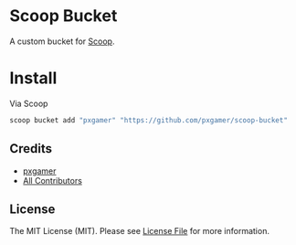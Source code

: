 # Scoop Bucket

A custom bucket for [Scoop][link-scoop].

# Install

Via Scoop

```powershell
scoop bucket add "pxgamer" "https://github.com/pxgamer/scoop-bucket"
```

## Credits

- [pxgamer][link-author]
- [All Contributors][link-contributors]

## License

The MIT License (MIT). Please see [License File](LICENSE.md) for more information.

[link-scoop]: https://scoop.sh
[link-author]: https://github.com/pxgamer
[link-contributors]: ../../contributors
